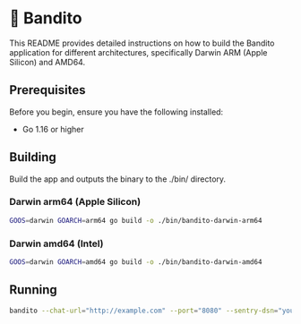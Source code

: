 # 🥷 Bandito

This README provides detailed instructions on how to build the Bandito application for different architectures, specifically Darwin ARM (Apple Silicon) and AMD64.

## Prerequisites

Before you begin, ensure you have the following installed:

- Go 1.16 or higher


## Building

Build the app and outputs the binary to the ./bin/ directory.

### Darwin arm64 (Apple Silicon)

```bash
GOOS=darwin GOARCH=arm64 go build -o ./bin/bandito-darwin-arm64
```

### Darwin amd64 (Intel)

```bash
GOOS=darwin GOARCH=amd64 go build -o ./bin/bandito-darwin-amd64
```

## Running

```bash
bandito --chat-url="http://example.com" --port="8080" --sentry-dsn="your_sentry_dsn_here"
```